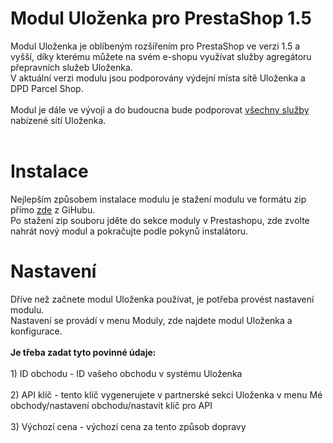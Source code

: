 # Modul Uloženka pro PrestaShop 1.5
Modul Uloženka je oblíbeným rozšířením pro PrestaShop ve verzi 1.5 a vyšší, díky kterému můžete na svém e-shopu využívat služby agregátoru přepravních služeb Uloženka.
<br>V aktuální verzi modulu jsou podporovány výdejní místa sítě Uloženka a DPD Parcel Shop.
<br>
<br>
Modul je dále ve vývoji a do budoucna bude podporovat <a href="https://www.ulozenka.cz/pro-eshopy">všechny služby</a> nabízené sítí Uloženka. 
<br>
<br>
# Instalace
Nejlepším způsobem instalace modulu je stažení modulu ve formátu zip přímo <a href="https://github.com/ulozenka/prestashop-1-5">zde</a> z GiHubu.
<br> Po stažení zip souboru jděte do sekce moduly v Prestashopu, zde zvolte nahrát nový modul a pokračujte podle pokynů instalátoru.
# Nastavení 
Dříve než začnete modul Uloženka používat, je potřeba provést nastavení modulu. 
<br>Nastavení se provádí v menu Moduly, zde najdete modul Uloženka a konfigurace.
<br>
<br>**Je třeba zadat tyto povinné údaje:**
<br><br>1) ID obchodu - ID vašeho obchodu v systému Uloženka
<br><br>2) API klíč - tento klíč vygenerujete v partnerské sekci Uloženka v menu Mé obchody/nastavení obchodu/nastavit klíč pro API
<br><br>3) Výchozí cena - výchozí cena za tento způsob dopravy

